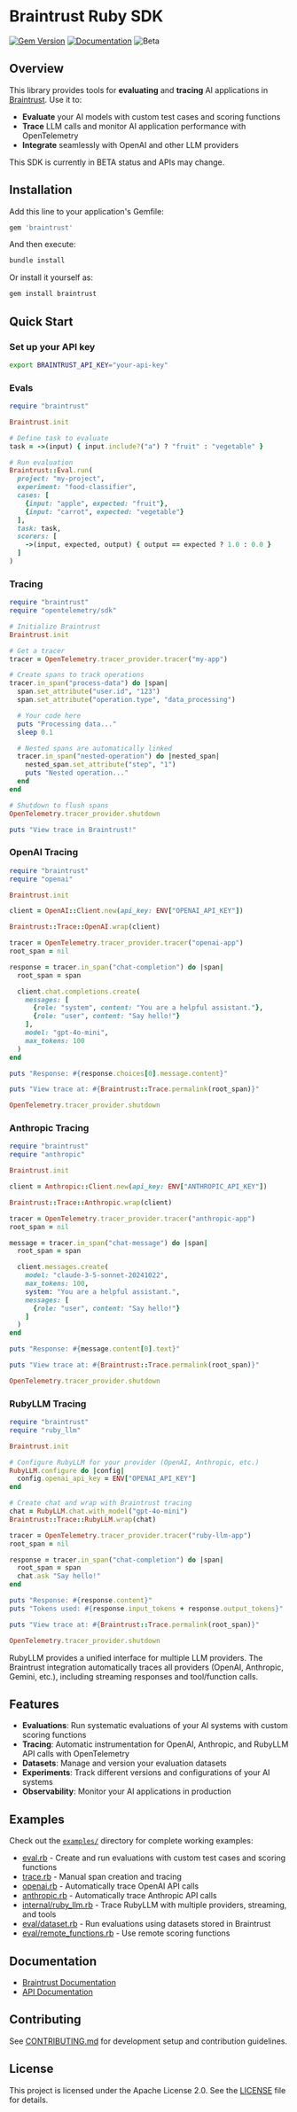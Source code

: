 # Braintrust Ruby SDK

[![Gem Version](https://img.shields.io/gem/v/braintrust.svg)](https://rubygems.org/gems/braintrust)
[![Documentation](https://img.shields.io/badge/docs-rubydoc.info-blue.svg)](https://rubydoc.info/gems/braintrust)
![Beta](https://img.shields.io/badge/status-beta-yellow)

## Overview

This library provides tools for **evaluating** and **tracing** AI applications in [Braintrust](https://www.braintrust.dev). Use it to:

- **Evaluate** your AI models with custom test cases and scoring functions
- **Trace** LLM calls and monitor AI application performance with OpenTelemetry
- **Integrate** seamlessly with OpenAI and other LLM providers

This SDK is currently in BETA status and APIs may change.

## Installation

Add this line to your application's Gemfile:

```ruby
gem 'braintrust'
```

And then execute:

```bash
bundle install
```

Or install it yourself as:

```bash
gem install braintrust
```

## Quick Start

### Set up your API key

```bash
export BRAINTRUST_API_KEY="your-api-key"
```

### Evals

```ruby
require "braintrust"

Braintrust.init

# Define task to evaluate
task = ->(input) { input.include?("a") ? "fruit" : "vegetable" }

# Run evaluation
Braintrust::Eval.run(
  project: "my-project",
  experiment: "food-classifier",
  cases: [
    {input: "apple", expected: "fruit"},
    {input: "carrot", expected: "vegetable"}
  ],
  task: task,
  scorers: [
    ->(input, expected, output) { output == expected ? 1.0 : 0.0 }
  ]
)
```

### Tracing

```ruby
require "braintrust"
require "opentelemetry/sdk"

# Initialize Braintrust
Braintrust.init

# Get a tracer
tracer = OpenTelemetry.tracer_provider.tracer("my-app")

# Create spans to track operations
tracer.in_span("process-data") do |span|
  span.set_attribute("user.id", "123")
  span.set_attribute("operation.type", "data_processing")

  # Your code here
  puts "Processing data..."
  sleep 0.1

  # Nested spans are automatically linked
  tracer.in_span("nested-operation") do |nested_span|
    nested_span.set_attribute("step", "1")
    puts "Nested operation..."
  end
end

# Shutdown to flush spans
OpenTelemetry.tracer_provider.shutdown

puts "View trace in Braintrust!"
```

### OpenAI Tracing

```ruby
require "braintrust"
require "openai"

Braintrust.init

client = OpenAI::Client.new(api_key: ENV["OPENAI_API_KEY"])

Braintrust::Trace::OpenAI.wrap(client)

tracer = OpenTelemetry.tracer_provider.tracer("openai-app")
root_span = nil

response = tracer.in_span("chat-completion") do |span|
  root_span = span

  client.chat.completions.create(
    messages: [
      {role: "system", content: "You are a helpful assistant."},
      {role: "user", content: "Say hello!"}
    ],
    model: "gpt-4o-mini",
    max_tokens: 100
  )
end

puts "Response: #{response.choices[0].message.content}"

puts "View trace at: #{Braintrust::Trace.permalink(root_span)}"

OpenTelemetry.tracer_provider.shutdown
```

### Anthropic Tracing

```ruby
require "braintrust"
require "anthropic"

Braintrust.init

client = Anthropic::Client.new(api_key: ENV["ANTHROPIC_API_KEY"])

Braintrust::Trace::Anthropic.wrap(client)

tracer = OpenTelemetry.tracer_provider.tracer("anthropic-app")
root_span = nil

message = tracer.in_span("chat-message") do |span|
  root_span = span

  client.messages.create(
    model: "claude-3-5-sonnet-20241022",
    max_tokens: 100,
    system: "You are a helpful assistant.",
    messages: [
      {role: "user", content: "Say hello!"}
    ]
  )
end

puts "Response: #{message.content[0].text}"

puts "View trace at: #{Braintrust::Trace.permalink(root_span)}"

OpenTelemetry.tracer_provider.shutdown
```

### RubyLLM Tracing

```ruby
require "braintrust"
require "ruby_llm"

Braintrust.init

# Configure RubyLLM for your provider (OpenAI, Anthropic, etc.)
RubyLLM.configure do |config|
  config.openai_api_key = ENV["OPENAI_API_KEY"]
end

# Create chat and wrap with Braintrust tracing
chat = RubyLLM.chat.with_model("gpt-4o-mini")
Braintrust::Trace::RubyLLM.wrap(chat)

tracer = OpenTelemetry.tracer_provider.tracer("ruby-llm-app")
root_span = nil

response = tracer.in_span("chat-completion") do |span|
  root_span = span
  chat.ask "Say hello!"
end

puts "Response: #{response.content}"
puts "Tokens used: #{response.input_tokens + response.output_tokens}"

puts "View trace at: #{Braintrust::Trace.permalink(root_span)}"

OpenTelemetry.tracer_provider.shutdown
```

RubyLLM provides a unified interface for multiple LLM providers. The Braintrust integration automatically traces all providers (OpenAI, Anthropic, Gemini, etc.), including streaming responses and tool/function calls.

## Features

- **Evaluations**: Run systematic evaluations of your AI systems with custom scoring functions
- **Tracing**: Automatic instrumentation for OpenAI, Anthropic, and RubyLLM API calls with OpenTelemetry
- **Datasets**: Manage and version your evaluation datasets
- **Experiments**: Track different versions and configurations of your AI systems
- **Observability**: Monitor your AI applications in production

## Examples

Check out the [`examples/`](./examples/) directory for complete working examples:

- [eval.rb](./examples/eval.rb) - Create and run evaluations with custom test cases and scoring functions
- [trace.rb](./examples/trace.rb) - Manual span creation and tracing
- [openai.rb](./examples/openai.rb) - Automatically trace OpenAI API calls
- [anthropic.rb](./examples/anthropic.rb) - Automatically trace Anthropic API calls
- [internal/ruby_llm.rb](./examples/internal/ruby_llm.rb) - Trace RubyLLM with multiple providers, streaming, and tools
- [eval/dataset.rb](./examples/eval/dataset.rb) - Run evaluations using datasets stored in Braintrust
- [eval/remote_functions.rb](./examples/eval/remote_functions.rb) - Use remote scoring functions

## Documentation

- [Braintrust Documentation](https://www.braintrust.dev/docs)
- [API Documentation](https://rubydoc.info/gems/braintrust)

## Contributing

See [CONTRIBUTING.md](./CONTRIBUTING.md) for development setup and contribution guidelines.

## License

This project is licensed under the Apache License 2.0. See the [LICENSE](./LICENSE) file for details.

